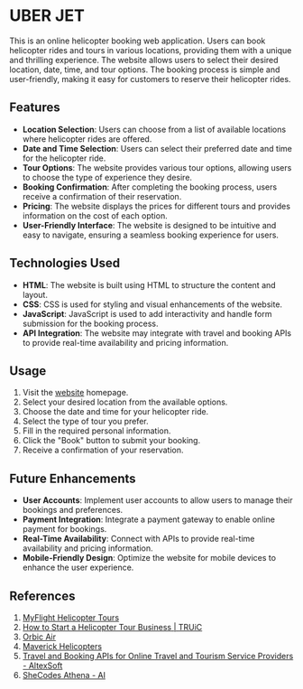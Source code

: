 # UBER JET

This is an online helicopter booking web application. Users can book helicopter rides and tours in various locations, providing them with a unique and thrilling experience. The website allows users to select their desired location, date, time, and tour options. The booking process is simple and user-friendly, making it easy for customers to reserve their helicopter rides.



## Features

- **Location Selection**: Users can choose from a list of available locations where helicopter rides are offered.
- **Date and Time Selection**: Users can select their preferred date and time for the helicopter ride.
- **Tour Options**: The website provides various tour options, allowing users to choose the type of experience they desire.
- **Booking Confirmation**: After completing the booking process, users receive a confirmation of their reservation.
- **Pricing**: The website displays the prices for different tours and provides information on the cost of each option.
- **User-Friendly Interface**: The website is designed to be intuitive and easy to navigate, ensuring a seamless booking experience for users.

## Technologies Used

- **HTML**: The website is built using HTML to structure the content and layout.
- **CSS**: CSS is used for styling and visual enhancements of the website.
- **JavaScript**: JavaScript is used to add interactivity and handle form submission for the booking process.
- **API Integration**: The website may integrate with travel and booking APIs to provide real-time availability and pricing information.

## Usage

1. Visit the [website](https://ombito.github.io/UberJet/index.html) homepage.
2. Select your desired location from the available options.
3. Choose the date and time for your helicopter ride.
4. Select the type of tour you prefer.
5. Fill in the required personal information.
6. Click the "Book" button to submit your booking.
7. Receive a confirmation of your reservation.

## Future Enhancements

- **User Accounts**: Implement user accounts to allow users to manage their bookings and preferences.
- **Payment Integration**: Integrate a payment gateway to enable online payment for bookings.
- **Real-Time Availability**: Connect with APIs to provide real-time availability and pricing information.
- **Mobile-Friendly Design**: Optimize the website for mobile devices to enhance the user experience.

## References

1. [MyFlight Helicopter Tours](https://www.myflighttours.com)
2. [How to Start a Helicopter Tour Business | TRUiC](https://howtostartanllc.com/business-ideas/helicopter-tour)
3. [Orbic Air](https://orbicair.com)
4. [Maverick Helicopters](https://www.maverickhelicopter.com)
5. [Travel and Booking APIs for Online Travel and Tourism Service Providers - AltexSoft](https://www.altexsoft.com/blog/engineering/travel-and-booking-apis-for-online-travel-and-tourism-service-providers/)
6. [SheCodes Athena - AI](https://www.shecodes.io/athena?tag=events)
